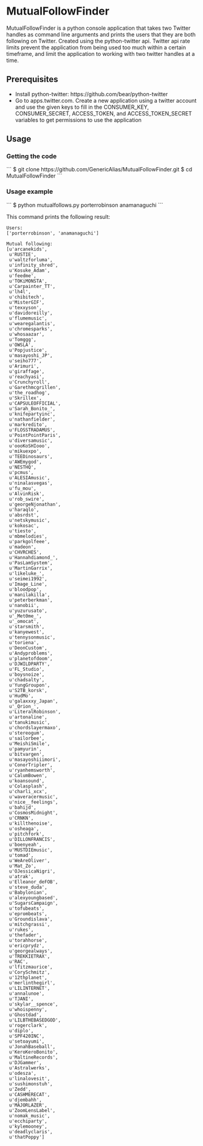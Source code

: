 # MutualFollowFinder

MutualFollowFinder is a python console application that takes two Twitter handles as command line arguments and prints the users that they are both following on Twitter. Created using the python-twitter api. Twitter api rate limits prevent the application from being used too much within a certain timeframe, and limit the application to working with two twitter handles at a time.

<h2>Prerequisites</h2>
<ul>
  <li>Install python-twitter: <a>https://github.com/bear/python-twitter</a></li>
  <li>Go to apps.twitter.com. Create a new application using a twitter account and use the given keys to fill in the CONSUMER_KEY, CONSUMER_SECRET, ACCESS_TOKEN, and ACCESS_TOKEN_SECRET variables to get permissions to use the application</li>
</ul>
  
<h2>Usage</h2>

<h3>Getting the code</h3>
```
$ git clone https://github.com/GenericAlias/MutualFollowFinder.git
$ cd MutualFollowFinder
```

<h3>Usage example</h3>
```
$ python mutualfollows.py porterrobinson anamanaguchi
```

This command prints the following result:

```
Users:
['porterrobinson', 'anamanaguchi']

Mutual following:
[u'arcanekids',
 u'RUSTIE',
 u'waltzforluma',
 u'infinity_shred',
 u'Kosuke_Adam',
 u'feedme',
 u'TOKiMONSTA',
 u'Carpainter_TT',
 u'lh4l',
 u'chibitech',
 u'MisterGIF',
 u'texxyson',
 u'davidoreilly',
 u'flumemusic',
 u'wearegalantis',
 u'chromesparks',
 u'whosaazar',
 u'Tomggg',
 u'OWSLA',
 u'Popjustice',
 u'masayoshi_JP',
 u'seiho777',
 u'Arimuri',
 u'giraffage',
 u'reachyasi',
 u'Crunchyroll',
 u'Garethmcgrillen',
 u'the_roadhog',
 u'Skrillex',
 u'CAPSULEOFFICIAL',
 u'Sarah_Bonito_',
 u'knifepartyinc',
 u'nathanfielder',
 u'markredito',
 u'FLOSSTRADAMUS',
 u'PointPointParis',
 u'diversamusic',
 u'oooKoSHIooo',
 u'mikuexpo',
 u'TEEDinosaurs',
 u'AWEmygod',
 u'NESTHQ',
 u'pcmus',
 u'ALESIAmusic',
 u'ninalasvegas',
 u'fu_mou',
 u'AlvinRisk',
 u'rob_swire',
 u'georgeNjonathan',
 u'haraqlo',
 u'absrdst',
 u'netskymusic',
 u'kokosac',
 u'tiesto',
 u'mbmelodies',
 u'parkgolfeee',
 u'madeon',
 u'CHVRCHES',
 u'Hannahdiamond_',
 u'PasLamSystem',
 u'MartinGarrix',
 u'likeluke_',
 u'seimei1992',
 u'Image_Line',
 u'bloodpop',
 u'manilakilla',
 u'peterberkman',
 u'nanobii',
 u'yuzurusato',
 u'_Met0me_',
 u'_omocat',
 u'starsmith',
 u'kanyewest',
 u'tennysonmusic',
 u'toriena',
 u'DeonCustom',
 u'Andyproblems',
 u'planetofdoom',
 u'DJWILDPARTY',
 u'FL_Studio',
 u'boysnoize',
 u'chadsalty',
 u'YungGroupon',
 u'S2TB_korsk',
 u'HudMo',
 u'galaxxxy_Japan',
 u'_Qrion_',
 u'LiteralRobinson',
 u'artonaline',
 u'tanukimusic',
 u'chordslayermaxo',
 u'stereogum',
 u'sailorbee',
 u'MeishiSmile',
 u'pamyurin',
 u'bitvargen',
 u'masayoshiiimori',
 u'ConorTripler',
 u'ryanhemsworth',
 u'CalumBowen',
 u'koansound',
 u'Colasplash',
 u'charli_xcx',
 u'waveracermusic',
 u'nice__feelings',
 u'bahijd',
 u'CosmosMidnight',
 u'CRNKN',
 u'killthenoise',
 u'osheaga',
 u'pitchfork',
 u'DILLONFRANCIS',
 u'boenyeah',
 u'MUSTDIEmusic',
 u'tomad',
 u'WeAreOliver',
 u'Mat_Zo',
 u'OJessicaNigri',
 u'atrak',
 u'Elleanor_deFOB',
 u'steve_duda',
 u'Babylonian',
 u'alexyoungbased',
 u'SugarsCampaign',
 u'tofubeats',
 u'eprombeats',
 u'Groundislava',
 u'mitchgrassi',
 u'rukes',
 u'thefader',
 u'torahhorse',
 u'ericprydz',
 u'georgealways',
 u'TREKKIETRAX',
 u'RAC',
 u'lfitzmaurice',
 u'CorySchmitz',
 u'12thplanet',
 u'merlinthegirl',
 u'LILINTERNET',
 u'annalunoe',
 u'TJANI',
 u'skylar__spence',
 u'whoispenny',
 u'Ghostdad',
 u'LILBTHEBASEDGOD',
 u'rogerclark',
 u'diplo',
 u'SPF420INC',
 u'setoayumi',
 u'JonahBaseball',
 u'KeroKeroBonito',
 u'MaltineRecords',
 u'DJGammer',
 u'Astralwerks',
 u'odesza',
 u'linalovesit',
 u'sushimonstuh',
 u'Zedd',
 u'CASHMERECAT',
 u'djembahh',
 u'MAJORLAZER',
 u'ZoomLensLabel',
 u'nomak_music',
 u'ecchiparty',
 u'kylemooney',
 u'deadlyclaris',
 u'thatPoppy']
 ```

